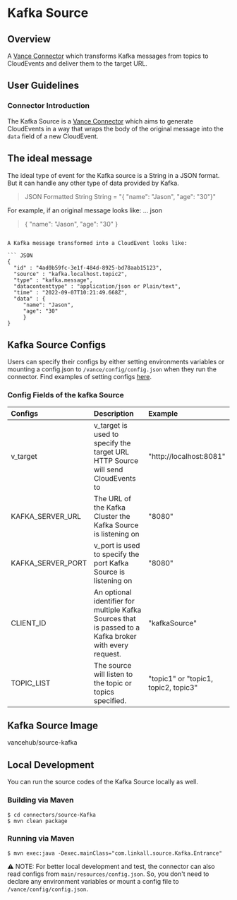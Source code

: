 # Kafka Source 

## Overview

A [Vance Connector][vc] which transforms Kafka messages from topics to CloudEvents and deliver them to the target URL.

## User Guidelines

### Connector Introduction

The Kafka Source is a [Vance Connector][vc] which aims to generate CloudEvents in a way that wraps the body of the 
original message into the `data` field of a new CloudEvent.
## The ideal message
The ideal type of event for the Kafka source is a String in a JSON format. But it can handle any other type of data provided by Kafka. 
> JSON Formatted String
> String = "{ "name": "Jason", "age": "30"}"
>

For example, if an original message looks like:
... json
> { "name": "Jason", "age": "30" }
```

A Kafka message transformed into a CloudEvent looks like:

``` JSON
{
  "id" : "4ad0b59fc-3e1f-484d-8925-bd78aab15123",
  "source" : "kafka.localhost.topic2",
  "type" : "kafka.message",
  "datacontenttype" : "application/json or Plain/text",
  "time" : "2022-09-07T10:21:49.668Z",
  "data" : {
	 "name": "Jason",
	 "age": "30"
	 }
}
```

## Kafka Source Configs

Users can specify their configs by either setting environments variables or mounting a config.json to
`/vance/config/config.json` when they run the connector. Find examples of setting configs [here][config].

### Config Fields of the kafka Source

| Configs   | Description                                                                     | Example                 |
|:----------|:--------------------------------------------------------------------------------|:------------------------|
| v_target  | v_target is used to specify the target URL HTTP Source will send CloudEvents to | "http://localhost:8081" |
| KAFKA_SERVER_URL    | The URL of the Kafka Cluster the Kafka Source is listening on                  | "8080"                  |
| KAFKA_SERVER_PORT    | v_port is used to specify the port Kafka Source is listening on                  | "8080"                  |
| CLIENT_ID    |  An optional identifier for multiple Kafka Sources that is passed to a Kafka broker with every request.                  | "kafkaSource"                  |
| TOPIC_LIST    | The source will listen to the topic or topics specified.                   | "topic1"  or "topic1, topic2, topic3"                 |

## Kafka Source Image

vancehub/source-kafka

## Local Development

You can run the source codes of the Kafka Source locally as well.

### Building via Maven

```shell
$ cd connectors/source-Kafka
$ mvn clean package
```

### Running via Maven

```shell
$ mvn exec:java -Dexec.mainClass="com.linkall.source.Kafka.Entrance"
```

⚠️ NOTE: For better local development and test, the connector can also read configs from `main/resources/config.json`. So, you don't need to 
declare any environment variables or mount a config file to `/vance/config/config.json`.

[vc]: https://github.com/linkall-labs/vance-docs/blob/main/docs/concept.md
[config]: https://github.com/linkall-labs/vance-docs/blob/main/docs/connector.md
